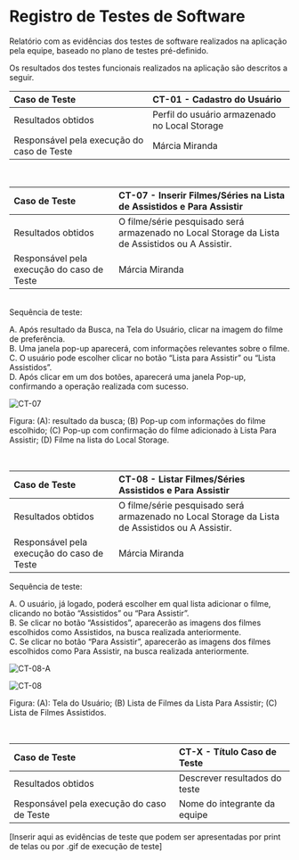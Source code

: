 # Registro de Testes de Software

Relatório com as evidências dos testes de software realizados na aplicação pela equipe, baseado no plano de testes pré-definido.

Os resultados dos testes funcionais realizados na aplicação são descritos a seguir.

|Caso de Teste    | CT-01 - Cadastro do Usuário |
|:---|:---|
| Resultados obtidos | Perfil do usuário armazenado no Local Storage  |
| Responsável pela execução do caso de Teste | Márcia Miranda |

<br>

|Caso de Teste    | CT-07 - Inserir Filmes/Séries na Lista de Assistidos e Para Assistir |
|:---|:---|
| Resultados obtidos | O filme/série pesquisado será armazenado no Local Storage da Lista de Assistidos ou A Assistir.  |
| Responsável pela execução do caso de Teste | Márcia Miranda |

<br>
Sequência de teste:

A.	Após resultado da Busca, na Tela do Usuário, clicar na imagem do filme de preferência.<br>
B.	Uma janela pop-up aparecerá, com informações relevantes sobre o filme.<br>
C.	O usuário pode escolher clicar no botão “Lista para Assistir” ou “Lista Assistidos”.<br>
D.	Após clicar em um dos botões, aparecerá uma janela Pop-up, confirmando a operação realizada com sucesso.

![CT-07](https://github.com/ICEI-PUC-Minas-PMV-ADS/pmv-ads-2023-2-e1-proj-web-t6-catalogocinematograficodigital/assets/145228139/b85fb5df-569b-45fd-8c24-2c4c672d3615)

Figura: (A): resultado da busca; (B) Pop-up com informações do filme escolhido; (C) Pop-up com confirmação do filme adicionado à Lista Para Assistir; (D) Filme na lista do Local Storage.

<br>

|Caso de Teste    | CT-08 - Listar Filmes/Séries Assistidos e Para Assistir |
|:---|:---|
| Resultados obtidos | O filme/série pesquisado será armazenado no Local Storage da Lista de Assistidos ou A Assistir.  |
| Responsável pela execução do caso de Teste | Márcia Miranda |

Sequência de teste: <br>

A.	O usuário, já logado, poderá escolher em qual lista adicionar o filme, clicando no botão “Assistidos” ou “Para Assistir”.<br>
B.	Se clicar no botão “Assistidos”, aparecerão as imagens dos filmes escolhidos como Assistidos, na busca realizada anteriormente.<br>
C.	Se clicar no botão “Para Assistir”, aparecerão as imagens dos filmes escolhidos como Para Assistir, na busca realizada anteriormente.

![CT-08-A](https://github.com/ICEI-PUC-Minas-PMV-ADS/pmv-ads-2023-2-e1-proj-web-t6-catalogocinematograficodigital/assets/145228139/6aa2c62d-3890-4518-bb9b-62965485434a)

![CT-08](https://github.com/ICEI-PUC-Minas-PMV-ADS/pmv-ads-2023-2-e1-proj-web-t6-catalogocinematograficodigital/assets/145228139/6a4ce4dc-001e-4cbd-b2ee-fd5d942e092a)

Figura: (A): Tela do Usuário; (B) Lista de Filmes da Lista Para Assistir; (C) Lista de Filmes Assistidos.

<br>

|Caso de Teste    | CT-X - Título Caso de Teste |
|:---|:---|
| Resultados obtidos | Descrever resultados do teste  |
| Responsável pela execução do caso de Teste | Nome do integrante da equipe |

[Inserir aqui as evidências de teste que podem ser apresentadas por print de telas ou por .gif de execução de teste]
